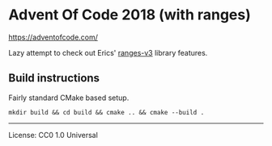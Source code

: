 # Advent Of Code 2018 (with ranges)

https://adventofcode.com/

Lazy attempt to check out Erics' [ranges-v3](https://github.com/ericniebler/range-v3) library features.

## Build instructions

Fairly standard CMake based setup.

```
mkdir build && cd build && cmake .. && cmake --build .
```

---

License: CC0 1.0 Universal
